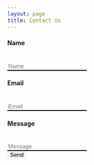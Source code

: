 ```yaml
---
layout: page
title: Contact Us
---
```

<html>
    <head>
        <style>
            input {
                border: none;
                border-bottom: 2px solid black;
            }
            input[type=submit] {
                border: none;
            }
        </style>
    </head>
    </html>
    

    
 <script type="text/javascript">var submitted=false;</script>

<iframe id="hidden_iframe" name="hidden_iframe" onload="submitted&amp;&amp;(window.location=&quot;https://neuroexo.org/thanks/&quot;)" style="display:none"></iframe>

<form action="https://docs.google.com/forms/d/e/1FAIpQLSfzO-mkf1gKY5kpA8piBab6h6KymTF0sMOzfcbuRoEvuL6SOA/formResponse" method="post" target="hidden_iframe" onsubmit="submitted=true;">
    <label><h4>Name</h4></label>
    <br>
    <input name="entry.134554697" type="text" placeholder="Name" />
    <br>
    <label><h4>Email</h4></label>
    <br>
    <input name="entry.17102386" type="email" placeholder="Email"/>
    <br>
    <label><h4>Message</h4></label>
    <br>
    <input name="entry.616702237" type="text" placeholder="Message" />
    <br>
    <input type="submit" value="Send" />

   </form>
   
   
    
